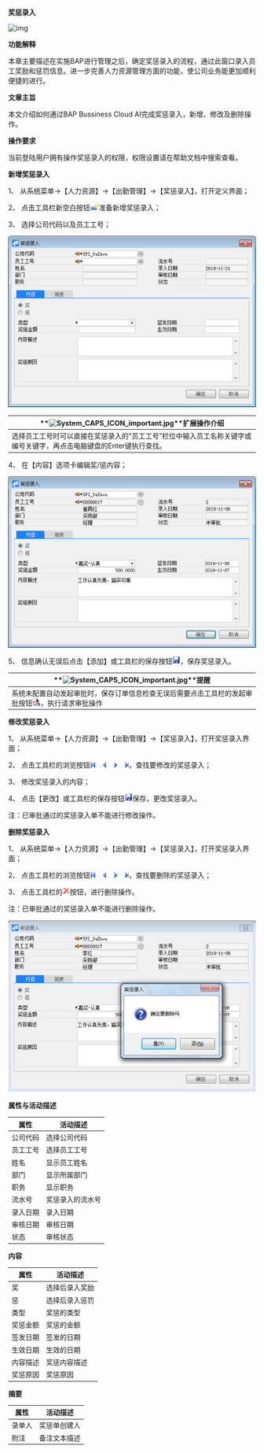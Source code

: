 **奖惩录入**

![img](file:///C:\Users\admin\AppData\Local\Temp\msohtmlclip1\01\clip_image001.gif) 

 

**功能解释**

本章主要描述在实施BAP进行管理之后，确定奖惩录入的流程，通过此窗口录入员工奖励和惩罚信息。进一步完善人力资源管理方面的功能，使公司业务能更加顺利便捷的进行。

 

**文章主旨**

本文介绍如何通过BAP Bussiness Cloud AI完成奖惩录入，新增、修改及删除操作。

**操作要求**

当前登陆用户拥有操作奖惩录入的权限，权限设置请在帮助文档中搜索查看。

**新增奖惩录入**

1、 从系统菜单->【人力资源】->【出勤管理】->【奖惩录入】，打开定义界面； 

2、 点击工具栏新空白按钮![加班单录入.1](rlzy_cqgl_Images\加班单录入.1.png)准备新增奖惩录入；

3、 选择公司代码以及员工工号；

![img](rlzy_cqgl_Images/奖惩录入1.png)

 

| **![System_CAPS_ICON_important.jpg](file:///C:\Users\admin\AppData\Local\Temp\msohtmlclip1\01\clip_image005.gif)**扩展操作介绍 |
| ------------------------------------------------------------ |
| 选择员工工号时可以直接在奖惩录入的“员工工号”栏位中输入员工名称关键字或编号关键字，再点击电脑键盘的Enter键执行查找。 |

 

4、 在【内容】选项卡编辑奖/惩内容；

![img](rlzy_cqgl_Images/奖惩录入2.png)

5、 信息确认无误后点击【添加】或工具栏的保存按钮![加班单录入.7](rlzy_cqgl_Images\加班单录入.7.png)，保存奖惩录入。

| **![System_CAPS_ICON_important.jpg](file:///C:\Users\admin\AppData\Local\Temp\msohtmlclip1\01\clip_image005.gif)**提醒 |
| ------------------------------------------------------------ |
| 系统未配置自动发起审批时，保存订单信息检查无误后需要点击工具栏的发起审批按钮![img](rlzy_cqgl_Images\common\审批.png)，执行请求审批操作 |

**修改奖惩录入**

1、 从系统菜单->【人力资源】->【出勤管理】->【奖惩录入】，打开奖惩录入界面；

2、 点击工具栏的浏览按钮![img](rlzy_cqgl_Images\common\翻页.png)，查找要修改的奖惩录入；

3、 修改奖惩录入的内容；

4、 点击【更改】或工具栏的保存按钮![img](rlzy_cqgl_Images\common\保存.png)保存，更改奖惩录入。

注：已审批通过的奖惩录入单不能进行修改操作。

**删除奖惩录入**

1、 从系统菜单->【人力资源】->【出勤管理】->【奖惩录入】，打开奖惩录入界面；

2、 点击工具栏的浏览按钮![img](rlzy_cqgl_Images\common\翻页.png)，查找要删除的奖惩录入；

3、 点击工具栏的![img](rlzy_cqgl_Images\common\删除.png)按钮，进行删除操作。

注：已审批通过的奖惩录入单不能进行删除操作。

![img](rlzy_cqgl_Images/奖惩录入3.png)

**属性与活动描述**

| **属性** | **活动描述**     |
| -------- | ---------------- |
| 公司代码 | 选择公司代码     |
| 员工工号 | 选择员工工号     |
| 姓名     | 显示员工姓名     |
| 部门     | 显示所属部门     |
| 职务     | 显示职务         |
| 流水号   | 奖惩录入的流水号 |
| 录入日期 | 录入日期         |
| 审核日期 | 审核日期         |
| 状态     | 审核状态         |

**内容**

| **属性** | **活动描述**   |
| -------- | -------------- |
| 奖       | 选择后录入奖励 |
| 惩       | 选择后录入惩罚 |
| 类型     | 奖惩的类型     |
| 奖惩金额 | 奖惩的金额     |
| 签发日期 | 签发的日期     |
| 生效日期 | 生效的日期     |
| 内容描述 | 奖惩内容描述   |
| 奖惩原因 | 奖惩原因       |

**摘要**

| **属性** | **活动描述** |
| -------- | ------------ |
| 录单人   | 奖惩单创建人 |
| 附注     | 备注文本描述 |

 